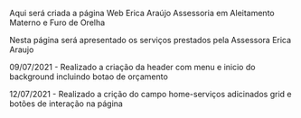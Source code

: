 Aqui será criada a página Web Erica Araújo Assessoria em Aleitamento Materno e Furo de Orelha

Nesta página será apresentado os serviços prestados pela Assessora Erica Araujo

09/07/2021 - Realizado a criação da header com menu e inicio do background incluindo botao de orçamento

12/07/2021 - Realizado a crição do campo home-serviços adicinados grid e botões de interação na página 